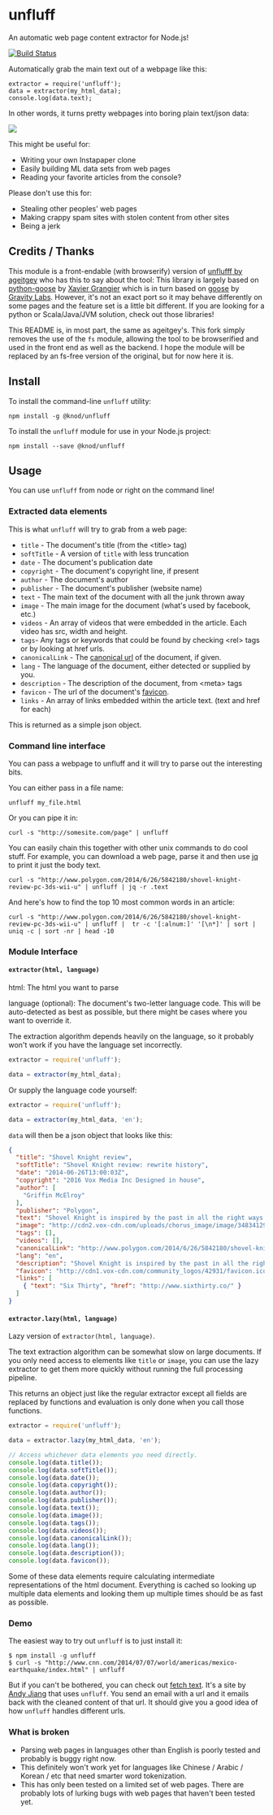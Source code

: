 # unfluff

An automatic web page content extractor for Node.js!

[![Build Status](https://travis-ci.org/knod/node-unfluff.svg?branch=master)](https://travis-ci.org/knod/node-unfluff)

Automatically grab the main text out of a webpage like this:

```
extractor = require('unfluff');
data = extractor(my_html_data);
console.log(data.text);
```

In other words, it turns pretty webpages into boring plain text/json data:

![](https://cloud.githubusercontent.com/assets/896692/3478577/b82f39cc-033d-11e4-9e68-226c9a7bc1c0.jpg)

This might be useful for:
- Writing your own Instapaper clone
- Easily building ML data sets from web pages
- Reading your favorite articles from the console?

Please don't use this for:
- Stealing other peoples' web pages
- Making crappy spam sites with stolen content from other sites
- Being a jerk

## Credits / Thanks

This module is a front-endable (with browserify) version of [unflufff by ageitgey](https://github.com/ageitgey/node-unfluff) who has this to say about the tool: This library is largely based on [python-goose](https://github.com/grangier/python-goose) by [Xavier Grangier](https://github.com/grangier) which is in turn based on [goose](https://github.com/GravityLabs/goose) by [Gravity Labs](https://github.com/GravityLabs). However, it's not an exact port so it may behave differently on some pages and the feature set is a little bit different.  If you are looking for a python or Scala/Java/JVM solution, check out those libraries!

This README is, in most part, the same as ageitgey's. This fork simply removes the use of the `fs` module, allowing the tool to be browserified and used in the front end as well as the backend. I hope the module will be replaced by an fs-free version of the original, but for now here it is.

## Install

To install the command-line `unfluff` utility:

    npm install -g @knod/unfluff

To install the `unfluff` module for use in your Node.js project:

    npm install --save @knod/unfluff

## Usage

You can use `unfluff` from node or right on the command line!

### Extracted data elements

This is what `unfluff` will try to grab from a web page:
- `title` - The document's title (from the &lt;title&gt; tag)
- `softTitle` - A version of `title` with less truncation
- `date` - The document's publication date
- `copyright` - The document's copyright line, if present
- `author` - The document's author
- `publisher` - The document's publisher (website name)
- `text` - The main text of the document with all the junk thrown away
- `image` - The main image for the document (what's used by facebook, etc.)
- `videos` - An array of videos that were embedded in the article. Each video has src, width and height.
- `tags`- Any tags or keywords that could be found by checking &lt;rel&gt; tags or by looking at href urls.
- `canonicalLink` - The [canonical url](https://support.google.com/webmasters/answer/139066?hl=en) of the document, if given.
- `lang` - The language of the document, either detected or supplied by you.
- `description` - The description of the document, from &lt;meta&gt; tags
- `favicon` - The url of the document's [favicon](http://en.wikipedia.org/wiki/Favicon).
- `links` - An array of links embedded within the article text. (text and href for each)

This is returned as a simple json object.

### Command line interface

You can pass a webpage to unfluff and it will try to parse out the interesting
bits.

You can either pass in a file name:

```
unfluff my_file.html
```

Or you can pipe it in:

```
curl -s "http://somesite.com/page" | unfluff
```

You can easily chain this together with other unix commands to do cool stuff.
For example, you can download a web page, parse it and then use
[jq](http://stedolan.github.io/jq/) to print it just the body text.

```
curl -s "http://www.polygon.com/2014/6/26/5842180/shovel-knight-review-pc-3ds-wii-u" | unfluff | jq -r .text
```

And here's how to find the top 10 most common words in an article:

```
curl -s "http://www.polygon.com/2014/6/26/5842180/shovel-knight-review-pc-3ds-wii-u" | unfluff |  tr -c '[:alnum:]' '[\n*]' | sort | uniq -c | sort -nr | head -10
```

### Module Interface

#### `extractor(html, language)`

html: The html you want to parse

language (optional): The document's two-letter language code. This will be
auto-detected as best as possible, but there might be cases where you want to
override it.

The extraction algorithm depends heavily on the language, so it probably won't work
if you have the language set incorrectly.

```javascript
extractor = require('unfluff');

data = extractor(my_html_data);
```

Or supply the language code yourself:

```javascript
extractor = require('unfluff');

data = extractor(my_html_data, 'en');
```

`data` will then be a json object that looks like this:

```json
{
  "title": "Shovel Knight review",
  "softTitle": "Shovel Knight review: rewrite history",
  "date": "2014-06-26T13:00:03Z",
  "copyright": "2016 Vox Media Inc Designed in house",
  "author": [
    "Griffin McElroy"
  ],
  "publisher": "Polygon",
  "text": "Shovel Knight is inspired by the past in all the right ways — but it's far from stuck in it. [.. snip ..]",
  "image": "http://cdn2.vox-cdn.com/uploads/chorus_image/image/34834129/jellyfish_hero.0_cinema_1280.0.png",  
  "tags": [],
  "videos": [],
  "canonicalLink": "http://www.polygon.com/2014/6/26/5842180/shovel-knight-review-pc-3ds-wii-u",
  "lang": "en",
  "description": "Shovel Knight is inspired by the past in all the right ways — but it's far from stuck in it.",
  "favicon": "http://cdn1.vox-cdn.com/community_logos/42931/favicon.ico",
  "links": [
    { "text": "Six Thirty", "href": "http://www.sixthirty.co/" }
  ]
}
```

#### `extractor.lazy(html, language)`

Lazy version of `extractor(html, language)`.

The text extraction algorithm can be somewhat slow on large documents.  If you
only need access to elements like `title` or `image`, you can use the
lazy extractor to get them more quickly without running the full processing
pipeline.

This returns an object just like the regular extractor except all fields
are replaced by functions and evaluation is only done when you call those
functions.

```javascript
extractor = require('unfluff');

data = extractor.lazy(my_html_data, 'en');

// Access whichever data elements you need directly.
console.log(data.title());
console.log(data.softTitle());
console.log(data.date());
console.log(data.copyright());
console.log(data.author());
console.log(data.publisher());
console.log(data.text());
console.log(data.image());
console.log(data.tags());
console.log(data.videos());
console.log(data.canonicalLink());
console.log(data.lang());
console.log(data.description());
console.log(data.favicon());
```

Some of these data elements require calculating intermediate representations
of the html document. Everything is cached so looking up multiple data elements
and looking them up multiple times should be as fast as possible.

### Demo

The easiest way to try out `unfluff` is to just install it:

```
$ npm install -g unfluff
$ curl -s "http://www.cnn.com/2014/07/07/world/americas/mexico-earthquake/index.html" | unfluff
```

But if you can't be bothered, you can check out
[fetch text](http://fetchtext.herokuapp.com/). It's a site by
[Andy Jiang](https://twitter.com/andyjiang) that uses `unfluff`. You send an
email with a url and it emails back with the cleaned content of that url. It
should give you a good idea of how `unfluff` handles different urls.

### What is broken

- Parsing web pages in languages other than English is poorly tested and probably
  is buggy right now.
- This definitely won't work yet for languages like Chinese / Arabic / Korean /
  etc that need smarter word tokenization.
- This has only been tested on a limited set of web pages. There are probably lots
  of lurking bugs with web pages that haven't been tested yet.
